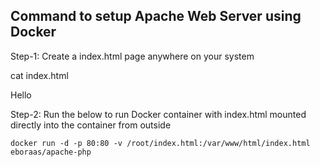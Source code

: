 ## Command to setup Apache Web Server using Docker

Step-1: Create a index.html page anywhere on your system

cat index.html

<html><body> Hello</body> </html>

Step-2: Run the below to run Docker container with index.html mounted directly into the container from outside

```
docker run -d -p 80:80 -v /root/index.html:/var/www/html/index.html eboraas/apache-php

```
